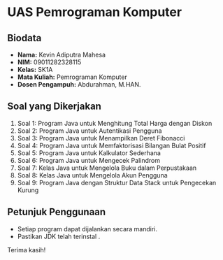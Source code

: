 # UAS Pemrograman Komputer

## Biodata

- **Nama:** Kevin Adiputra Mahesa
- **NIM:** 09011282328115
- **Kelas:** SK1A
- **Mata Kuliah:** Pemrograman Komputer
- **Dosen Pengampuh:** Abdurahman, M.HAN.

## Soal yang Dikerjakan

1. Soal 1: Program Java untuk Menghitung Total Harga dengan Diskon
2. Soal 2: Program Java untuk Autentikasi Pengguna
3. Soal 3: Program Java untuk Menampilkan Deret Fibonacci
4. Soal 4: Program Java untuk Memfaktorisasi Bilangan Bulat Positif
5. Soal 5: Program Java untuk Kalkulator Sederhana
6. Soal 6: Program Java untuk Mengecek Palindrom
7. Soal 7: Kelas Java untuk Mengelola Buku dalam Perpustakaan
8. Soal 8: Kelas Java untuk Mengelola Akun Pengguna
9. Soal 9: Program Java dengan Struktur Data Stack untuk Pengecekan Kurung

## Petunjuk Penggunaan

- Setiap program dapat dijalankan secara mandiri.
- Pastikan JDK telah terinstal .

Terima kasih!
